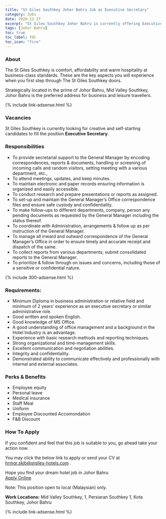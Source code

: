 ```yaml
---
title: "St Giles Southkey Johor Bahru Job as Executive Secretary" 
category: Jobs 
date: 2020-12-27
excerpt: "St Giles Southkey Johor Bahru is currently offering Executive Secretary position." 
tags: [Johor Bahru] 
toc: true 
toc_label: TOC 
toc_icon: "fire" 
--- 
```


### About
The St Giles Southkey  is comfort, affordability and warm hospitality at business-class standards. These are the key aspects you will experience when you first step through The St Giles Southkey doors. 

Strategically located in the prime of Johor Bahru, Mid Valley Southkey, Johor Bahru is the preferred address for business and leisure travellers.

{% include link-adsense.html %}

### Vacancies
St Giles Southkey is currently looking for creative and self-starting candidates to fill the position **Executive Secretary**.

### Responsibilities
- To provide secretarial support to the General Manager by encoding correspondences, reports & documents, handling or screening of incoming calls and random visitors, setting meeting with a various department, etc.,
- To attend meetings, updates, and keep minutes.
- To maintain electronic and paper records ensuring information is organized and easily accessible.
- To conduct research and prepare presentations or reports as assigned.
- To set-up and maintain the General Manager’s Office correspondence files and ensure safe custody and confidentiality.
- To make follow-ups to different departments, company, person any pending documents as requested by the General Manager including the status thereof.
- To coordinate with Administration, arrangements & follow up as per instruction of the General Manager.
- To manage all inward and outward correspondence of the General Manager’s Office in order to ensure timely and accurate receipt and dispatch of the same.
- To collect reports from various departments; submit consolidated reports to the General Manager.
- To prioritize & follow through on issues and concerns, including those of a sensitive or confidential nature.

{% include 300-adsense.html %} 
### Requirements:
- Minimum Diploma in business administration or relative field and minimum of 2 years’ experience as an executive secretary or similar administrative role.
- Good written and spoken English.
- Good knowledge of MS Office.
- A good understanding of office management and a background in the Hotel Industry is an advantage.
- Experience with basic research methods and reporting techniques.
- Strong organizational and time-management skills.
- Excellent communication and negotiation abilities.
- Integrity and confidentiality.
- Demonstrated ability to communicate effectively and professionally with internal and external associates.

### Perks & Benefits
- Employee equity
- Personal leave
- Medical insurance
- Staff Meal
- Uniform
- Employee Discounted Accomondation
- F&B Discount

### How To Apply
If you confident and feel that this job is suitable to you, go ahead take your action now. <br/> 

You may click the below link to apply or send your CV at hrmgr.skjb@stgiles-hotels.com .

Hope you find your dream hotel job in Johor Bahru <br/> 
<a href="https://www.jobstore.com/my/post/2538478/executive-secretary" class="btn btn--info" target="_blank" rel="nofollow noopenner">Apply Online</a> 

Note: This position open to local (Malaysian) only.

**Work Locations:**
 Mid Valley Southkey, 1, Persiaran Southkey 1, Kota Southkey, Johor Bahru

{% include link-adsense.html %} 